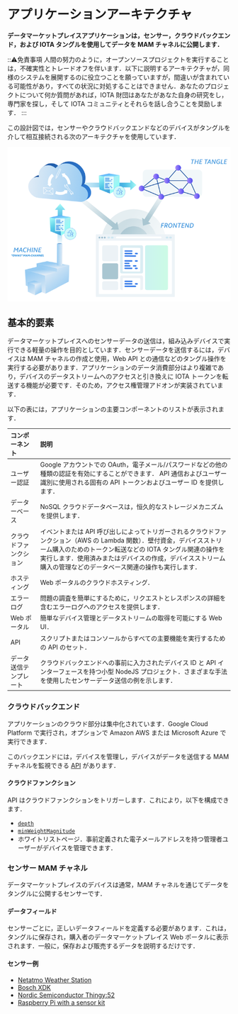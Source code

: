# アプリケーションアーキテクチャ
<!-- # Application architecture -->

**データマーケットプレイスアプリケーションは，センサー，クラウドバックエンド，および IOTA タングルを使用してデータを MAM チャネルに公開します．**
<!-- **The Data Marketplace application uses sensors, a cloud backend, and the IOTA Tangle to publish data to MAM channels.** -->

:::warning:免責事項
人間の努力のように，オープンソースプロジェクトを実行することは，不確実性とトレードオフを伴います．以下に説明するアーキテクチャが，同様のシステムを展開するのに役立つことを願っていますが，間違いが含まれている可能性があり，すべての状況に対処することはできません．あなたのプロジェクトについて何か質問があれば，IOTA 財団はあなたがあなた自身の研究をし，専門家を探し，そして IOTA コミュニティとそれらを話し合うことを奨励します．
:::
<!-- :::warning:Disclaimer -->
<!-- Running an open source project, like any human endeavor, involves uncertainty and trade-offs. We hope the architecture described below helps you to deploy similar systems, but it may include mistakes, and can’t address every situation. If you have any questions about your project, we encourage you to do your own research, seek out experts, and discuss them with the IOTA community. -->
<!-- ::: -->

この設計図では，センサーやクラウドバックエンドなどのデバイスがタングルを介して相互接続される次のアーキテクチャを使用しています．
<!-- This blueprint uses the following architecture whereby the devices such as sensors and the cloud backend are interconnected through the Tangle. -->

![Data Marketplace architecture](../images/data-marketplace-architecture.png)

## 基本的要素
<!-- ## Building blocks -->

データマーケットプレイスへのセンサーデータの送信は，組み込みデバイスで実行できる軽量の操作を目的としています．センサーデータを送信するには，デバイスは MAM チャネルの作成と使用，Web API との通信などのタングル操作を実行する必要があります．アプリケーションのデータ消費部分はより複雑であり，デバイスのデータストリームへのアクセスと引き換えに IOTA トークンを転送する機能が必要です．そのため，アクセス権管理アドオンが実装されています．
<!-- Submitting sensor data to the Data Marketplace is intended to be a lightweight operation that can be done by embedded devices. To submit sensor data, a device needs to perform Tangle operations, such as producing and consuming MAM channels, and communicating with web APIs. The data consuming part of the application is more complex and needs the ability to transfer IOTA tokens in exchange for access to the device's data streams. Therefore, an access-rights management add-on is implemented. -->

以下の表には，アプリケーションの主要コンポーネントのリストが表示されます．
<!-- This table displays a list of the main components of the application: -->

| **コンポーネント** | **説明** |
| :----------------- | :------- |
| ユーザー認証 | Google アカウントでの OAuth，電子メール/パスワードなどの他の種類の認証を有効にすることができます． API 通信およびユーザー識別に使用される固有の API トークンおよびユーザー ID を提供します． |
| データーベース | NoSQL クラウドデータベースは，恒久的なストレージメカニズムを提供します． |
| クラウドファンクション | イベントまたは API 呼び出しによってトリガーされるクラウドファンクション（AWS の Lambda 関数）．壁付資金，デバイスストリーム購入のためのトークン転送などの IOTA タングル関連の操作を実行します．使用済みまたはデバイスの作成，デバイスストリーム購入の管理などのデータベース関連の操作も実行します． |
| ホスティング | Web ポータルのクラウドホスティング． |
| エラーログ | 問題の調査を簡単にするために，リクエストとレスポンスの詳細を含むエラーログへのアクセスを提供します． |
| Web ポータル | 簡単なデバイス管理とデータストリームの取得を可能にする Web UI． |
| API | スクリプトまたはコンソールからすべての主要機能を実行するための API のセット． |
| データ送信テンプレート | クラウドバックエンドへの事前に入力されたデバイス ID と API インターフェースを持つ小型 NodeJS プロジェクト．さまざまな手法を使用したセンサーデータ送信の例を示します． |

### クラウドバックエンド
<!-- ### Cloud backend -->

アプリケーションのクラウド部分は集中化されています．Google Cloud Platform で実行され，オプションで Amazon AWS または Microsoft Azure で実行できます．
<!-- The cloud part of the application is centralized. It runs on Google Cloud Platform, and can optionally run on Amazon AWS or Microsoft Azure. -->

このバックエンドには，デバイスを管理し，デバイスがデータを送信する MAM チャネルを監視できる [API](https://data.iota.org/static/docs) があります．
<!-- This backend has an [API](https://data.iota.org/static/docs) that allows you to manage devices and monitor the MAM channels to which devices send their data. -->

#### クラウドファンクション
<!-- #### Cloud functions -->

API はクラウドファンクションをトリガーします．これにより，以下を構成できます．
<!-- The API triggers cloud functions, which allow you to configure the following: -->

- [`depth`](root://getting-started/0.1/transactions/depth.md)
- [`minWeightMagnitude`](root://getting-started/0.1/network/minimum-weight-magnitude.md)
- ホワイトリストページ．事前定義された電子メールアドレスを持つ管理者ユーザーがデバイスを管理できます．
<!-- - Whitelist page, where administrator users with predefined email addresses are allowed to administer devices -->

### センサー MAM チャネル
<!-- ### Sensor MAM channel -->

データマーケットプレイスのデバイスは通常，MAM チャネルを通じてデータをタングルに公開するセンサーです．
<!-- The device in the Data Marketplace are usually sensors that publish their data to the Tangle through MAM channels. -->

#### データフィールド
<!-- #### Data fields -->

センサーごとに，正しいデータフィールドを定義する必要があります．これは，タングルに保存され，購入者のデータマーケットプレイス Web ポータルに表示されます．一般に，保存および販売するデータを説明するだけです．
<!-- For each of your sensors, you have to define the correct data fields, which will be stored on the Tangle, and displayed on the Data Marketplace web portal for the purchaser. In general, just be descriptive with the data that you want to store and sell. -->

#### センサー例
<!-- #### Example sensors -->

- [Netatmo Weather Station](https://www.netatmo.com/en-us/weather)
- [Bosch XDK](https://xdk.bosch-connectivity.com/)
- [Nordic Semiconductor Thingy:52](https://www.nordicsemi.com/Software-and-Tools/Development-Tools/Nordic-Thingy-52-App)
- [Raspberry Pi with a sensor kit](https://www.adafruit.com/product/2733)
